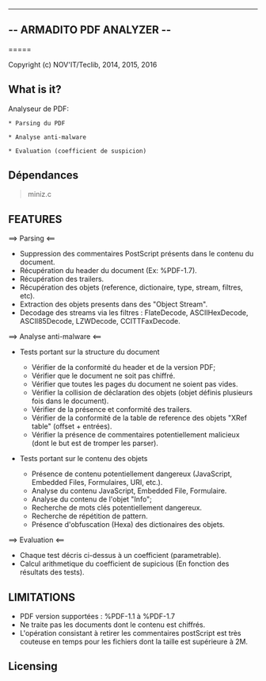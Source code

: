 ------------------------
-- ARMADITO PDF ANALYZER --
------------------------
=====

Copyright (c) NOV'IT/Teclib, 2014, 2015, 2016


What is it?
-----------

Analyseur de PDF:

	* Parsing du PDF

	* Analyse anti-malware

	* Evaluation (coefficient de suspicion)
	

Dépendances
-----------

> miniz.c

FEATURES
---------------------

==> Parsing		<==

* Suppression des commentaires PostScript présents dans le contenu du document.
* Récupération du header du document (Ex: %PDF-1.7).
* Récupération des trailers.
* Récupération des objets (reference, dictionaire, type, stream, filtres, etc).
* Extraction des objets presents dans des "Object Stream".
* Decodage des streams via les filtres : FlateDecode, ASCIIHexDecode, ASCII85Decode, LZWDecode, CCITTFaxDecode.

==> Analyse anti-malware <==

* Tests portant sur la structure du document
	- Vérifier de la conformité du header et de la version PDF;
	- Vérifier que le document ne soit pas chiffré.
	- Vérifier que toutes les pages du document ne soient pas vides.
	- Vérifier la collision de déclaration des objets (objet définis plusieurs fois dans le document).
	- Vérifier de la présence et conformité des trailers.
	- Vérifier de la conformité de la table de reference des objets "XRef table" (offset + entrées).
	- Vérifier la présence de commentaires potentiellement malicieux (dont le but est de tromper les parser).

* Tests portant sur le contenu des objets
	- Présence de contenu potentiellement dangereux (JavaScript, Embedded Files, Formulaires, URI, etc.).
	- Analyse du contenu JavaScript, Embedded File, Formulaire.
	- Analyse du contenu de l'objet "Info";
	- Recherche de mots clés potentiellement dangereux.
	- Recherche de répétition de pattern.
	- Présence d'obfuscation (Hexa) des dictionaires des objets.

==> Evaluation 	<==

* Chaque test décris ci-dessus à un coefficient (parametrable).
* Calcul arithmetique du coefficient de supicious (En fonction des résultats des tests).


LIMITATIONS
---------------------

- PDF version supportées : %PDF-1.1 à %PDF-1.7
- Ne traite pas les documents dont le contenu est chiffrés.
- L'opération consistant à retirer les commentaires postScript est très couteuse en temps pour les fichiers dont la taille est supérieure à 2M.


Licensing
---------


